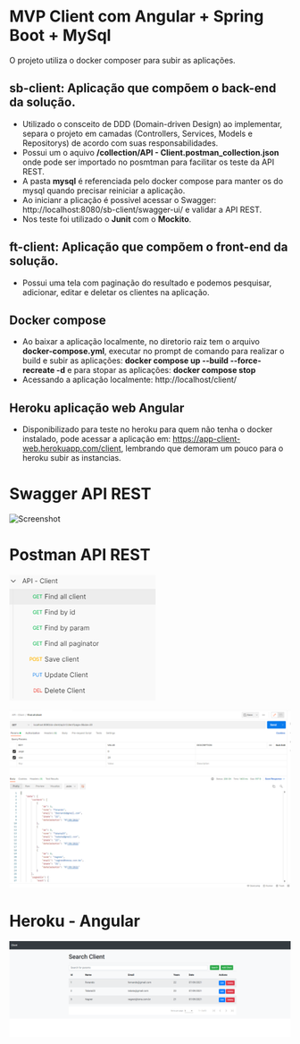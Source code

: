 # MVP Client com Angular + Spring Boot + MySql
O projeto utiliza o docker composer para subir as aplicações.

## sb-client: Aplicação que compõem o back-end da solução.
  - Utilizado o consceito de DDD (Domain-driven Design) ao implementar, separa o projeto em camadas (Controllers, Services, Models e Repositorys) de acordo com suas responsabilidades.
  - Possui um o aquivo **/collection/API - Client.postman_collection.json** onde pode ser importado no posmtman para facilitar os teste da API REST.
  - A pasta **mysql** é referenciada pelo docker compose para manter os do mysql quando precisar reiniciar a aplicação.
  - Ao inicianr a plicação é possivel acessar o Swagger: http://localhost:8080/sb-client/swagger-ui/ e validar a API REST.
  - Nos teste foi utilizado o **Junit** com o **Mockito**.

## ft-client: Aplicação que compõem o front-end da solução.
  - Possui uma tela com paginação do resultado e podemos pesquisar, adicionar, editar e deletar os clientes na aplicação.

## Docker compose
  - Ao baixar a aplicação localmente, no diretorio raiz tem o arquivo **docker-compose.yml**, executar no prompt de comando para realizar o build e subir as aplicações: 
  **docker compose up --build --force-recreate -d** e para stopar as aplicações: **docker compose stop**
  - Acessando a aplicação localmente: http://localhost/client/
  
## Heroku aplicação web Angular
  - Disponibilizado para teste no heroku para quem não tenha o docker instalado, pode acessar a aplicação em:
  https://app-client-web.herokuapp.com/client, lembrando que demoram um pouco para o heroku subir as instancias.

# Swagger API REST

![Screenshot](https://github.com/xcarlosr/builder_projeto/blob/main/sb-client/imgs/swagger-api-rest.png)

# Postman API REST

![Screenshot](https://github.com/xcarlosr/builder_projeto/blob/main/sb-client/imgs/postman-api.png)

![Screenshot](https://github.com/xcarlosr/builder_projeto/blob/main/sb-client/imgs/postman-api-resposta.png)

# Heroku - Angular

![Screenshot](https://github.com/xcarlosr/builder_projeto/blob/main/sb-client/imgs/front-end-angular.png)
